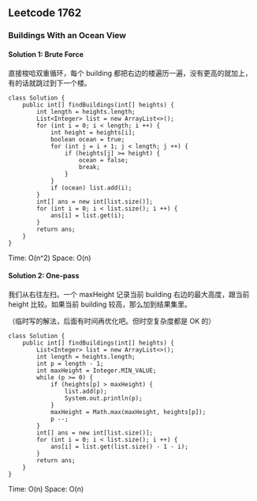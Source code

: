 ## Leetcode 1762

### Buildings With an Ocean View

#### Solution 1: Brute Force

直接梭哈双重循环，每个 building 都把右边的楼遍历一遍，没有更高的就加上，有的话就跳过到下一个楼。

```
class Solution {
    public int[] findBuildings(int[] heights) {
        int length = heights.length;
        List<Integer> list = new ArrayList<>();
        for (int i = 0; i < length; i ++) {
            int height = heights[i];
            boolean ocean = true;
            for (int j = i + 1; j < length; j ++) {
                if (heights[j] >= height) {
                    ocean = false;
                    break;
                }
            }
            if (ocean) list.add(i);
        }
        int[] ans = new int[list.size()];
        for (int i = 0; i < list.size(); i ++) {
            ans[i] = list.get(i);
        }
        return ans;
    }
}
```

Time: O(n^2)
Space: O(n)

#### Solution 2: One-pass

我们从右往左扫。一个 maxHeight 记录当前 building 右边的最大高度，跟当前 height 比较。如果当前 building 较高，那么加到结果集里。

（临时写的解法，后面有时间再优化吧。但时空复杂度都是 OK 的）

```
class Solution {
    public int[] findBuildings(int[] heights) {
        List<Integer> list = new ArrayList<>();
        int length = heights.length;
        int p = length - 1;
        int maxHeight = Integer.MIN_VALUE;
        while (p >= 0) {
            if (heights[p] > maxHeight) {
                list.add(p);
                System.out.println(p);
            }
            maxHeight = Math.max(maxHeight, heights[p]);
            p --;
        }
        int[] ans = new int[list.size()];
        for (int i = 0; i < list.size(); i ++) {
            ans[i] = list.get(list.size() - 1 - i);
        }
        return ans;
    }
}
```

Time: O(n)
Space: O(n)
